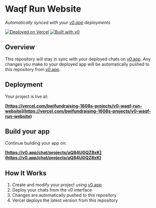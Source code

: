 # Waqf Run Website

*Automatically synced with your [v0.app](https://v0.app) deployments*

[![Deployed on Vercel](https://img.shields.io/badge/Deployed%20on-Vercel-black?style=for-the-badge&logo=vercel)](https://vercel.com/bwifundraising-1608s-projects/v0-waqf-run-website)
[![Built with v0](https://img.shields.io/badge/Built%20with-v0.app-black?style=for-the-badge)](https://v0.app/chat/projects/aQ84UGQZ8xK)

## Overview

This repository will stay in sync with your deployed chats on [v0.app](https://v0.app).
Any changes you make to your deployed app will be automatically pushed to this repository from [v0.app](https://v0.app).

## Deployment

Your project is live at:

**[https://vercel.com/bwifundraising-1608s-projects/v0-waqf-run-website](https://vercel.com/bwifundraising-1608s-projects/v0-waqf-run-website)**

## Build your app

Continue building your app on:

**[https://v0.app/chat/projects/aQ84UGQZ8xK](https://v0.app/chat/projects/aQ84UGQZ8xK)**

## How It Works

1. Create and modify your project using [v0.app](https://v0.app)
2. Deploy your chats from the v0 interface
3. Changes are automatically pushed to this repository
4. Vercel deploys the latest version from this repository

